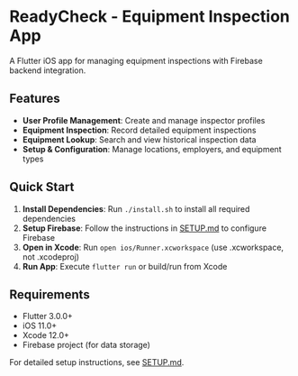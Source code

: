 # ReadyCheck - Equipment Inspection App

A Flutter iOS app for managing equipment inspections with Firebase backend integration.

## Features

- **User Profile Management**: Create and manage inspector profiles
- **Equipment Inspection**: Record detailed equipment inspections
- **Equipment Lookup**: Search and view historical inspection data
- **Setup & Configuration**: Manage locations, employers, and equipment types

## Quick Start

1. **Install Dependencies**: Run `./install.sh` to install all required dependencies
2. **Setup Firebase**: Follow the instructions in [SETUP.md](SETUP.md) to configure Firebase
3. **Open in Xcode**: Run `open ios/Runner.xcworkspace` (use .xcworkspace, not .xcodeproj)  
4. **Run App**: Execute `flutter run` or build/run from Xcode

## Requirements

- Flutter 3.0.0+
- iOS 11.0+
- Xcode 12.0+
- Firebase project (for data storage)

For detailed setup instructions, see [SETUP.md](SETUP.md).
